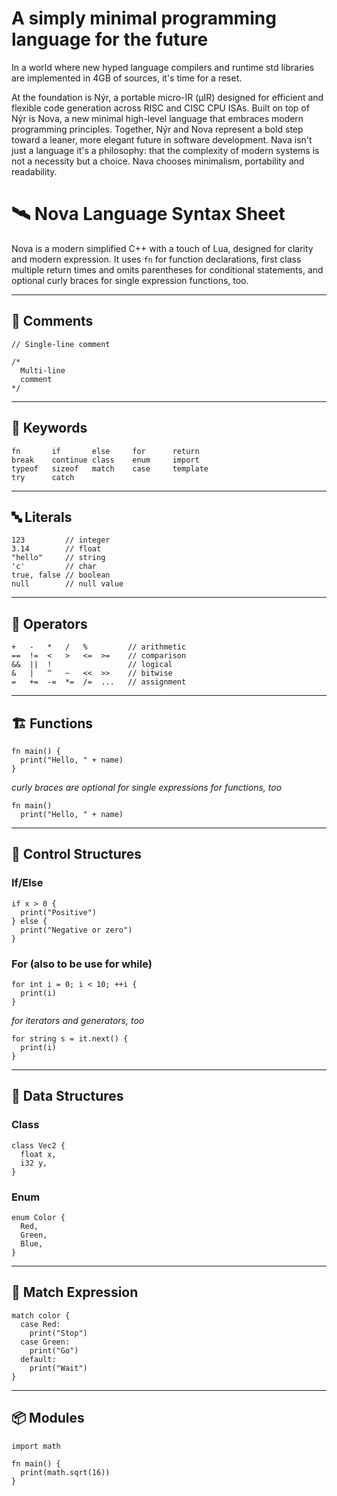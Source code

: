 # A simply minimal programming language for the future

In a world where new hyped language compilers and runtime std libraries are implemented in 4GB of sources, it's time for a reset.

At the foundation is Nýr, a portable micro-IR (µIR) designed for efficient and flexible code generation across RISC and CISC CPU ISAs. Built on top of Nýr is Nova, a new minimal high-level language that embraces modern programming principles. Together, Nýr and Nova represent a bold step toward a leaner, more elegant future in software development.
Nava isn't just a language it's a philosophy: that the complexity of modern systems is not a necessity but a choice. Nava chooses minimalism, portability and readability.

# 🛰️ Nova Language Syntax Sheet

Nova is a modern simplified C++ with a touch of Lua, designed for clarity and modern expression. It uses `fn` for function declarations, first class multiple return times and omits parentheses for conditional statements, and optional curly braces for single expression functions, too.

---

## 📃 Comments

```nova
// Single-line comment

/* 
  Multi-line
  comment 
*/
```

---

## 🧠 Keywords

```
fn       if       else     for      return
break    continue class    enum     import
typeof   sizeof   match    case     template
try      catch
```

---

## 🔤 Literals

```nova
123         // integer  
3.14        // float  
"hello"     // string  
'c'         // char  
true, false // boolean  
null        // null value
```

---

## 🧮 Operators

```nova
+   -   *   /   %         // arithmetic  
==  !=  <   >   <=  >=    // comparison  
&&  ||  !                 // logical  
&   |   ^   ~   <<  >>    // bitwise
=   +=  -=  *=  /=  ...   // assignment  
```

---

## 🏗️ Functions

```nova
fn main() {
  print("Hello, " + name)
}
```

*curly braces are optional for single expressions for functions, too*

```nova
fn main()
  print("Hello, " + name)
```

---

## 🔁 Control Structures

### If/Else

```nova
if x > 0 {
  print("Positive")
} else {
  print("Negative or zero")
}
```

### For (also to be use for while)

```nova
for int i = 0; i < 10; ++i {
  print(i)
}
```

*for iterators and generators, too*           

```nova
for string s = it.next() {
  print(i)
}
```

---

## 🧱 Data Structures

### Class

```nova
class Vec2 {
  float x,
  i32 y,
}
```

### Enum

```nova
enum Color {
  Red,
  Green,
  Blue,
}
```

---

## 🧩 Match Expression

```nova
match color {
  case Red:
    print("Stop")
  case Green:
    print("Go")
  default: 
    print("Wait")
}
```

---

## 📦 Modules

```nova
import math

fn main() {
  print(math.sqrt(16))
}
```


